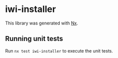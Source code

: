 # iwi-installer

This library was generated with [Nx](https://nx.dev).

## Running unit tests

Run `nx test iwi-installer` to execute the unit tests.
